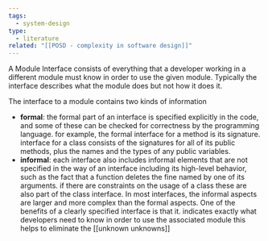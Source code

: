 ```yaml
---
tags:
  - system-design
type:
  - literature
related: "[[POSD - complexity in software design]]"
---
```

A Module Interface consists of everything that a developer working in a different module must know in order to use the given module. Typically the interface describes what the module does but not how it does it.

The interface to a module contains two kinds of information
- **formal**: the formal part of an interface is specified explicitly in the code, and some of these can be checked for correctness by the programming language. for example, the formal interface for a method is its signature. interface for a class consists of the signatures for all of its public methods, plus the names and the types of any public variables.
- **informal**: each interface also includes informal elements that are not specified in the way of an interface including its high-level behavior, such as the fact that a function deletes the fine named by one of its arguments. if there are constraints on the usage of a class these are also part of the class interface. In most interfaces, the informal aspects are larger and more complex than the formal aspects. One of the benefits of a clearly specified interface is that it. indicates exactly what developers need to know in order to use the associated module this helps to eliminate the [[unknown unknowns]]